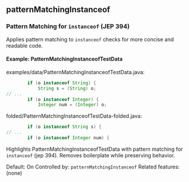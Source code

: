 ## patternMatchingInstanceof

### Pattern Matching for `instanceof` (JEP 394)
Applies pattern matching to `instanceof` checks for more concise and readable code.

#### Example: PatternMatchingInstanceofTestData

examples/data/PatternMatchingInstanceofTestData.java:
```java
        if (o instanceof String) {
            String s = (String) o;
// ...
        if (o instanceof Integer) {
            Integer num = (Integer) o;
```

folded/PatternMatchingInstanceofTestData-folded.java:
```java
        if (o instanceof String s) {
// ...
        if (o instanceof Integer num) {
```

Highlights PatternMatchingInstanceofTestData with pattern matching for `instanceof` (jep 394).
Removes boilerplate while preserving behavior.

Default: On
Controlled by: `patternMatchingInstanceof`
Related features: (none)
